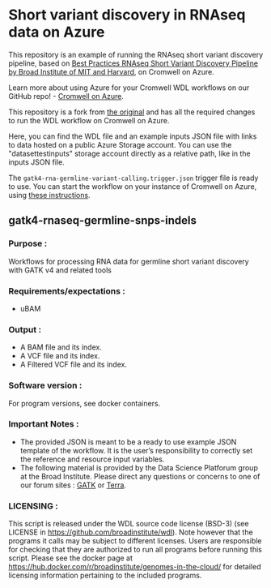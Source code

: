 # Short variant discovery in RNAseq data on Azure
This repository is an example of running the RNAseq short variant discovery pipeline, based on [Best Practices RNAseq Short Variant Discovery Pipeline by Broad Institute of MIT and Harvard](https://gatk.broadinstitute.org/hc/en-us/articles/360035531192-RNAseq-short-variant-discovery-SNPs-Indels-), on Cromwell on Azure.<br/> 

Learn more about using Azure for your Cromwell WDL workflows on our GitHub repo! - [Cromwell on Azure](https://github.com/microsoft/CromwellOnAzure).<br/>

This repository is a fork from [the original](https://github.com/gatk-workflows/gatk4-rnaseq-germline-snps-indels) and has all the required changes to run the WDL workflow on Cromwell on Azure.<br/>

Here, you can find the WDL file and an example inputs JSON file with links to data hosted on a public Azure Storage account. You can use the "datasettestinputs" storage account directly as a relative path, like in the inputs JSON file.

The `gatk4-rna-germline-variant-calling.trigger.json` trigger file is ready to use. You can start the workflow on your instance of Cromwell on Azure, using [these instructions](https://github.com/microsoft/CromwellOnAzure/blob/master/docs/managing-your-workflow.md/#Start-your-workflow).


## gatk4-rnaseq-germline-snps-indels
### Purpose : 
Workflows for processing RNA data for germline short variant discovery with GATK v4 and related tools

### Requirements/expectations :
 - uBAM 

### Output :
 - A BAM file and its index.
 - A VCF file and its index. 
 - A Filtered VCF file and its index. 

### Software version :
 For program versions, see docker containers.

### Important Notes :
- The provided JSON is meant to be a ready to use example JSON template of the workflow. It is the user’s responsibility to correctly set the reference and resource input variables. 
- The following material is provided by the Data Science Platforum group at the Broad Institute. Please direct any questions or concerns to one of our forum sites : [GATK](https://gatk.broadinstitute.org/hc/en-us/community/topics) or [Terra](https://support.terra.bio/hc/en-us/community/topics/360000500432).

### LICENSING :
 This script is released under the WDL source code license (BSD-3) (see LICENSE in
 https://github.com/broadinstitute/wdl). Note however that the programs it calls may
 be subject to different licenses. Users are responsible for checking that they are
 authorized to run all programs before running this script. Please see the docker
 page at https://hub.docker.com/r/broadinstitute/genomes-in-the-cloud/ for detailed
 licensing information pertaining to the included programs. 
